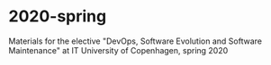 # 2020-spring
Materials for the elective "DevOps, Software Evolution and Software Maintenance" at IT University of Copenhagen, spring 2020
